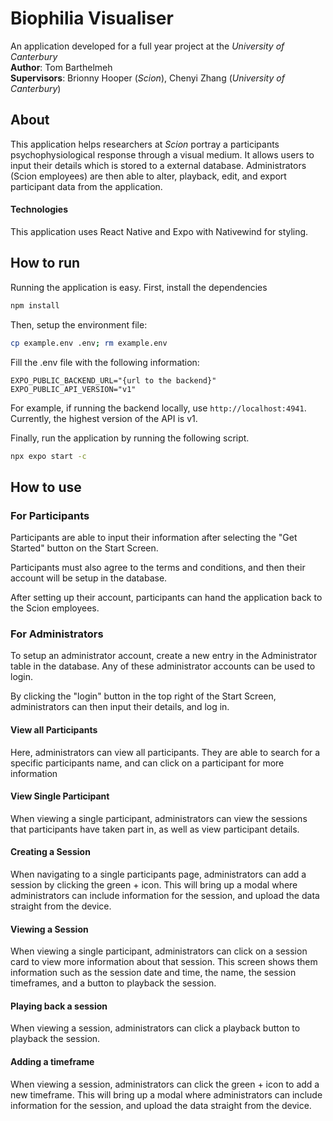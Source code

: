 # Biophilia Visualiser

An application developed for a full year project at the _University of Canterbury_  
**Author**: Tom Barthelmeh  
**Supervisors**: Brionny Hooper (_Scion_), Chenyi Zhang (_University of Canterbury_)

## About

This application helps researchers at _Scion_ portray a participants psychophysiological response through a visual medium.
It allows users to input their details which is stored to a external database. Administrators (Scion employees) are then able to alter, playback, edit, and export participant data from the application.

#### Technologies

This application uses React Native and Expo with Nativewind for styling.

## How to run

Running the application is easy.
First, install the dependencies

```bash
npm install
```

Then, setup the environment file:

```bash
cp example.env .env; rm example.env
```

Fill the .env file with the following information:

```
EXPO_PUBLIC_BACKEND_URL="{url to the backend}"
EXPO_PUBLIC_API_VERSION="v1"
```

For example, if running the backend locally, use `http://localhost:4941`.  
Currently, the highest version of the API is v1.

Finally, run the application by running the following script.

```bash
npx expo start -c
```

## How to use

### For Participants
Participants are able to input their information after selecting the "Get Started" button on the Start Screen.  

Participants must also agree to the terms and conditions, and then their account will be setup in the database.  

After setting up their account, participants can hand the application back to the Scion employees.


### For Administrators
To setup an administrator account, create a new entry in the Administrator table in the database. Any of these administrator accounts can be used to login.

By clicking the "login" button in the top right of the Start Screen, administrators can then input their details, and log in.

#### View all Participants
Here, administrators can view all participants. They are able to search for a specific participants name, and can click on a participant for more information


#### View Single Participant
When viewing a single participant, administrators can view the sessions that participants have taken part in, as well as view participant details.

#### Creating a Session
When navigating to a single participants page, administrators can add a session by clicking the green + icon. This will bring up a modal where administrators can include information for the session, and upload the data straight from the device.

#### Viewing a Session
When viewing a single participant, administrators can click on a session card to view more information about that session.
This screen shows them information such as the session date and time, the name, the session timeframes, and a button to playback the session.

#### Playing back a session
When viewing a session, administrators can click a playback button to playback the session.

#### Adding a timeframe
When viewing a session, administrators can click the green + icon to add a new timeframe. This will bring up a modal where administrators can include information for the session, and upload the data straight from the device.
